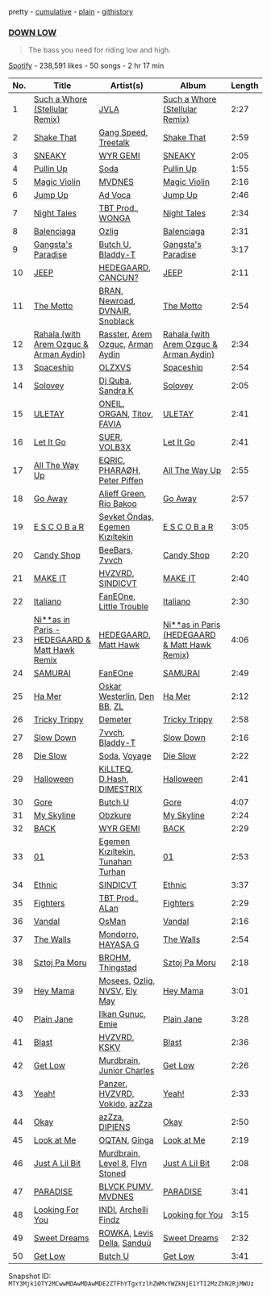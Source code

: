 pretty - [cumulative](/playlists/cumulative/37i9dQZF1DXblmY5UIU3v3.md) - [plain](/playlists/plain/37i9dQZF1DXblmY5UIU3v3) - [githistory](https://github.githistory.xyz/mackorone/spotify-playlist-archive/blob/main/playlists/plain/37i9dQZF1DXblmY5UIU3v3)

### [DOWN LOW](https://open.spotify.com/playlist/37i9dQZF1DXblmY5UIU3v3)

> The bass you need for riding low and high.

[Spotify](https://open.spotify.com/user/spotify) - 238,591 likes - 50 songs - 2 hr 17 min

| No. | Title | Artist(s) | Album | Length |
|---|---|---|---|---|
| 1 | [Such a Whore \(Stellular Remix\)](https://open.spotify.com/track/6A25J9As7towpxovYryAWr) | [JVLA](https://open.spotify.com/artist/24D8gx0257CDd1HAuqNuHu) | [Such a Whore \(Stellular Remix\)](https://open.spotify.com/album/50FPtqYZf0YuJMOUFc8Pkg) | 2:27 |
| 2 | [Shake That](https://open.spotify.com/track/1BrIZsDXewY03c9BUY4Rn9) | [Gang Speed](https://open.spotify.com/artist/1DzFcEcSVtNBrQzemT1mWv), [Treetalk](https://open.spotify.com/artist/3xwLNvmLpu3mDKzCoht2lp) | [Shake That](https://open.spotify.com/album/2SYED5j8wPKjVW5cviH4qN) | 2:59 |
| 3 | [SNEAKY](https://open.spotify.com/track/7sorNP9VLdnIRIjIwUq5g7) | [WYR GEMI](https://open.spotify.com/artist/3Qubu5zXcOh0EIb2bDwMdB) | [SNEAKY](https://open.spotify.com/album/5LEr15ggG2zjjQm7KrASpj) | 2:05 |
| 4 | [Pullin Up](https://open.spotify.com/track/48tI68zHn3r3uHmGxdkKDd) | [Soda](https://open.spotify.com/artist/3hnbNJJnN1jFk3MmBvcn9Z) | [Pullin Up](https://open.spotify.com/album/5uCLVj0095GwMv7tjt3IRX) | 1:55 |
| 5 | [Magic Violin](https://open.spotify.com/track/1VlHp8KvN31LdtDC9orfyV) | [MVDNES](https://open.spotify.com/artist/0jo4MaRxUP72Rou02fgmi7) | [Magic Violin](https://open.spotify.com/album/6oRdtpTdhRpyAZQlQGNCMB) | 2:16 |
| 6 | [Jump Up](https://open.spotify.com/track/0oDRLwXOjJ0B879sOkEDoO) | [Ad Voca](https://open.spotify.com/artist/04LFpk0NPwhUVezsZDcdkx) | [Jump Up](https://open.spotify.com/album/5rjVS6Aaus2JOw5Mc9FzmJ) | 2:46 |
| 7 | [Night Tales](https://open.spotify.com/track/2Xc6xRbyiBpVCgShumtXpV) | [TBT Prod.](https://open.spotify.com/artist/4WihjWGIXdbrdtcIhCcQuM), [WONGA](https://open.spotify.com/artist/4xq4vuvsEgo8UzaAn8HlIY) | [Night Tales](https://open.spotify.com/album/0ByvoTP8BJwZG3P09gaKMO) | 2:34 |
| 8 | [Balenciaga](https://open.spotify.com/track/3Wn2LERRfDw8N6CAi1auJZ) | [Ozlig](https://open.spotify.com/artist/0DsznjV8aaiEYdTDHmy86L) | [Balenciaga](https://open.spotify.com/album/5nWn90op5We3SUN8Jeuy8q) | 2:31 |
| 9 | [Gangsta's Paradise](https://open.spotify.com/track/0LrL7mzCA0iOYGKl12OxvF) | [Butch U](https://open.spotify.com/artist/6OwRAMGY105QbVOJqNHk0o), [Bladdy\-T](https://open.spotify.com/artist/0mEHevXltYfEtqBh5LHssc) | [Gangsta's Paradise](https://open.spotify.com/album/38FYUgLqzuJH0gUUpy29zx) | 3:17 |
| 10 | [JEEP](https://open.spotify.com/track/2gUGnkgQaNTpfo2d5hZNPT) | [HEDEGAARD](https://open.spotify.com/artist/2ZuweXv0TkfsidZOLZZoM2), [CANCUN?](https://open.spotify.com/artist/5Yw8a4EYuA31E9paXwA50w) | [JEEP](https://open.spotify.com/album/0bKFhX2Ybcf4PMtArNZa5c) | 2:11 |
| 11 | [The Motto](https://open.spotify.com/track/5r6axyEqpdxog8T8u6gm5D) | [BRAN](https://open.spotify.com/artist/44CMqAkutKvmCaE2OxyCbd), [Newroad](https://open.spotify.com/artist/7fMVmvW8MFpSAeJBHAbyf9), [DVNAIR](https://open.spotify.com/artist/61A7lqEfBx8ghvKGtzWqWU), [Snoblack](https://open.spotify.com/artist/03ED5pKDk5KVVlCEtxH2bX) | [The Motto](https://open.spotify.com/album/4HoTfH5ggbjjTSH8rP7eHQ) | 2:54 |
| 12 | [Rahala \(with Arem Ozguc & Arman Aydin\)](https://open.spotify.com/track/6TV56l9QQsHl3Ad3QSRp1i) | [Rasster](https://open.spotify.com/artist/3LVYHgfHgCTy3QSRt5kKQg), [Arem Ozguc](https://open.spotify.com/artist/5JJc8is4VzgOz8ZanDj18J), [Arman Aydin](https://open.spotify.com/artist/4xklx5DAtVru5uf3vSXTgf) | [Rahala \(with Arem Ozguc & Arman Aydin\)](https://open.spotify.com/album/2koJ0Q2koZsHgqtjfo6T0s) | 2:34 |
| 13 | [Spaceship](https://open.spotify.com/track/7GWXjklWJA0kjWWf9sNw1k) | [OLZXVS](https://open.spotify.com/artist/1tqvR13suC3SB24Ngd0zVI) | [Spaceship](https://open.spotify.com/album/6s22PosumlZIKoqu2pjyzy) | 2:54 |
| 14 | [Solovey](https://open.spotify.com/track/29ofWO96svTbZaVWB9reSb) | [Dj Quba](https://open.spotify.com/artist/3jKI2rCmeJNIwW4duG0sQJ), [Sandra K](https://open.spotify.com/artist/4hq99FkPtYKcdc2RQ6QDDx) | [Solovey](https://open.spotify.com/album/2e27TfVReB4lDRAtzlVbW2) | 2:05 |
| 15 | [ULETAY](https://open.spotify.com/track/6Pv2ssBWBcj2QFgmPl42gx) | [ONEIL](https://open.spotify.com/artist/7kzcAiYqxBV5J25vTYeOxA), [ORGAN](https://open.spotify.com/artist/1YKl8e8MJE5TK28LC4UyC6), [Titov](https://open.spotify.com/artist/3SuQprUc8N1kIOs2Hm2mAk), [FAVIA](https://open.spotify.com/artist/4SbfECqQtDGpJrcjv4Iwlr) | [ULETAY](https://open.spotify.com/album/35VhiKDtvhfredQm0zWb2m) | 2:41 |
| 16 | [Let It Go](https://open.spotify.com/track/44EZq7xrWPvMsNCnqNXAQS) | [SUER](https://open.spotify.com/artist/1rDU02wIRYl8HsfyOTEs4I), [VOLB3X](https://open.spotify.com/artist/29nkqEfPr4KzAnoDcKriTu) | [Let It Go](https://open.spotify.com/album/70YGL5tFmT2lNNLxUrmC8P) | 2:41 |
| 17 | [All The Way Up](https://open.spotify.com/track/289pQ5lNESfucuiv1BAgEO) | [EQRIC](https://open.spotify.com/artist/1Yj7SsIEP9k7SsE1HcMBrq), [PHARAØH](https://open.spotify.com/artist/5SHDLpahWqSLc0qhuGpS3f), [Peter Piffen](https://open.spotify.com/artist/50LmKJrodjlTvdI6FvtvrK) | [All The Way Up](https://open.spotify.com/album/7G5LMLw8wnH6Y5vzZRVNor) | 2:55 |
| 18 | [Go Away](https://open.spotify.com/track/1U6rcpjOhEDWTMRMamZkQ1) | [Alieff Green](https://open.spotify.com/artist/75mrERnQpiYVQ0yg7ObPLe), [Rio Bakoo](https://open.spotify.com/artist/0baOAtqOc46DHJmE2v4w1c) | [Go Away](https://open.spotify.com/album/04ATbfkuAkKlxYv9mirGHr) | 2:57 |
| 19 | [E S C O B a R](https://open.spotify.com/track/75BDGJuV727Qx2qkSqx5Fy) | [Şevket Öndaş](https://open.spotify.com/artist/5acooQjRlNtjcI4cHSOlki), [Egemen Kızıltekin](https://open.spotify.com/artist/7qcEBm8FydNYp8jZagSq2W) | [E S C O B a R](https://open.spotify.com/album/3Km6AfOXnr94jZbOWVyhPa) | 3:05 |
| 20 | [Candy Shop](https://open.spotify.com/track/1fNw8Z9NynJC5VABh2u36Z) | [BeeBars](https://open.spotify.com/artist/7b3md5axPpNqk3S71GuV62), [7vvch](https://open.spotify.com/artist/5Bahs19BH1UFW8Q6S2MCxu) | [Candy Shop](https://open.spotify.com/album/58cznlUcyL1SOMM3yC9Q0K) | 2:20 |
| 21 | [MAKE IT](https://open.spotify.com/track/6gxQBmcgLhkzf8usSNPOCu) | [HVZVRD](https://open.spotify.com/artist/0TBbjAcKVKKc8QwMoHPI9f), [SINDICVT](https://open.spotify.com/artist/0mkvFhgXFPhQP3oWuzGAgf) | [MAKE IT](https://open.spotify.com/album/5nGwjKgtkXf0EbOvH3isFJ) | 2:40 |
| 22 | [Italiano](https://open.spotify.com/track/11f2bRjzB8Wg7HJrc79elD) | [FanEOne](https://open.spotify.com/artist/6kQPCQf0NTmbj6hwim0vkT), [Little Trouble](https://open.spotify.com/artist/10gnuyThMyXu9EAoUKJAvS) | [Italiano](https://open.spotify.com/album/2dISskwRgnkswbWfX2Fe2h) | 2:30 |
| 23 | [Ni\*\*as in Paris \- HEDEGAARD & Matt Hawk Remix](https://open.spotify.com/track/5MnY5YCv552pFeSwNdCqZw) | [HEDEGAARD](https://open.spotify.com/artist/2ZuweXv0TkfsidZOLZZoM2), [Matt Hawk](https://open.spotify.com/artist/0lGQjr3FTxAwGLlpce0jMg) | [Ni\*\*as in Paris \(HEDEGAARD & Matt Hawk Remix\)](https://open.spotify.com/album/6oazaMjIfrJiNU2HLKtqzs) | 4:06 |
| 24 | [SAMURAI](https://open.spotify.com/track/3yUDo3vkOE5XI0W5k6A1vI) | [FanEOne](https://open.spotify.com/artist/6kQPCQf0NTmbj6hwim0vkT) | [SAMURAI](https://open.spotify.com/album/01u5x15oJm1a8uKVN3pP7T) | 2:49 |
| 25 | [Ha Mer](https://open.spotify.com/track/20R6MFfByX8wWVoZKEQRq8) | [Oskar Westerlin](https://open.spotify.com/artist/0oXnxfuBoIz4DlUCbvxWxd), [Den BB](https://open.spotify.com/artist/3YP7MBWoSfkTwq0pOMj651), [ZL](https://open.spotify.com/artist/4w8PGLhS3yzYSzeV3x2hkA) | [Ha Mer](https://open.spotify.com/album/68dGOUeCx4bW8xgB0d09to) | 2:12 |
| 26 | [Tricky Trippy](https://open.spotify.com/track/53vyJiceKFVk3WmoumZkJu) | [Demeter](https://open.spotify.com/artist/5JIgApvXvqq4KtnDLE9YBz) | [Tricky Trippy](https://open.spotify.com/album/4dWjIRpYaCY3G0t52azdR5) | 2:58 |
| 27 | [Slow Down](https://open.spotify.com/track/09rtoOBDXlydwVQ90ITHnW) | [7vvch](https://open.spotify.com/artist/5Bahs19BH1UFW8Q6S2MCxu), [Bladdy\-T](https://open.spotify.com/artist/0mEHevXltYfEtqBh5LHssc) | [Slow Down](https://open.spotify.com/album/5HgyUvnPlzOyyPLR2gpufN) | 2:16 |
| 28 | [Die Slow](https://open.spotify.com/track/5N3miUm4C10nb8CXEFfmLZ) | [Soda](https://open.spotify.com/artist/3hnbNJJnN1jFk3MmBvcn9Z), [Voyage](https://open.spotify.com/artist/3Ruev6M4tYJtGSInO2xkSt) | [Die Slow](https://open.spotify.com/album/1c9f0oKHV367vgBypmYQoV) | 2:22 |
| 29 | [Halloween](https://open.spotify.com/track/1yQ3QeYusneCgj5uenIg98) | [KiLLTEQ](https://open.spotify.com/artist/1ShDbHyjuFZA9xA1lP8GYi), [D.Hash](https://open.spotify.com/artist/01F66fhZtaW1DppwBADfTK), [DIMESTRIX](https://open.spotify.com/artist/16dhp16kLV09cD99YsJc8k) | [Halloween](https://open.spotify.com/album/3omCH7c4MKDqmgAKAwsTMN) | 2:41 |
| 30 | [Gore](https://open.spotify.com/track/16U8KWOWT1MKK4uyHkOUzF) | [Butch U](https://open.spotify.com/artist/6OwRAMGY105QbVOJqNHk0o) | [Gore](https://open.spotify.com/album/1nglOPEW5ZV1TWj5ikk693) | 4:07 |
| 31 | [My Skyline](https://open.spotify.com/track/6EXYMLHG0Xhe1aNFphyayQ) | [Obzkure](https://open.spotify.com/artist/2A0Vr6jboum6XRvVfMD3Tl) | [My Skyline](https://open.spotify.com/album/7v9aoGWmGNRFwgwHQTr6ya) | 2:24 |
| 32 | [BACK](https://open.spotify.com/track/2EatWIkFOkO7hOBhONxhfX) | [WYR GEMI](https://open.spotify.com/artist/3Qubu5zXcOh0EIb2bDwMdB) | [BACK](https://open.spotify.com/album/56QofpWRkpb3rtxLA3PUFr) | 2:29 |
| 33 | [01](https://open.spotify.com/track/2U4fr16sIR5k6ep9iv3vZG) | [Egemen Kızıltekin](https://open.spotify.com/artist/7qcEBm8FydNYp8jZagSq2W), [Tunahan Turhan](https://open.spotify.com/artist/63P7e8ftWqGLOOmaGhrOEz) | [01](https://open.spotify.com/album/0wftiNjxIMvgt7ROVU5i7d) | 2:53 |
| 34 | [Ethnic](https://open.spotify.com/track/5j5dVqtX2YESmIy5T45EHq) | [SINDICVT](https://open.spotify.com/artist/0mkvFhgXFPhQP3oWuzGAgf) | [Ethnic](https://open.spotify.com/album/1OElQtPbcZZYj9NN5gphXj) | 3:37 |
| 35 | [Fighters](https://open.spotify.com/track/1kyGkFDLQcO5umN5HlDsEy) | [TBT Prod.](https://open.spotify.com/artist/4WihjWGIXdbrdtcIhCcQuM), [ALan](https://open.spotify.com/artist/4nDKlmTjgg1o8PriTk0Wma) | [Fighters](https://open.spotify.com/album/4VIp4Tc0UF3HpKMEl1loGz) | 2:29 |
| 36 | [Vandal](https://open.spotify.com/track/3o0uDe47R1wByG9IXIvkSH) | [OsMan](https://open.spotify.com/artist/5yTQ5Ik2Bllbc5hRLeoRkN) | [Vandal](https://open.spotify.com/album/27DyW3vuWYxvbrw2InADaz) | 2:16 |
| 37 | [The Walls](https://open.spotify.com/track/7gfvtlkYb4NQhkLzagOez4) | [Mondorro](https://open.spotify.com/artist/3TWVC1HPfghgGufoJTPk4h), [HAYASA G](https://open.spotify.com/artist/6L5WgMUzw10WPxDk0o8ghs) | [The Walls](https://open.spotify.com/album/6GC9OjIjwwzOzzVkWQ8hIL) | 2:54 |
| 38 | [Sztoj Pa Moru](https://open.spotify.com/track/3BHe1jnaW3hocrfMqytTP2) | [BROHM](https://open.spotify.com/artist/33cjmfhkyHbulkQwkuxe3i), [Thingstad](https://open.spotify.com/artist/4nl0BnCSRpuneTf0d7fV3G) | [Sztoj Pa Moru](https://open.spotify.com/album/6jqIGpQn1A00DdYut4vCNs) | 2:18 |
| 39 | [Hey Mama](https://open.spotify.com/track/2bYKTzh5TZ8iFRinHIz5vO) | [Mosees](https://open.spotify.com/artist/1Bff29cYcg0JkyYiyhFguD), [Ozlig](https://open.spotify.com/artist/0DsznjV8aaiEYdTDHmy86L), [NVSV](https://open.spotify.com/artist/1ZoBPI6LQ3gSXuU2BRPyUD), [Ely May](https://open.spotify.com/artist/4bGLLUNFXUnAbfnvpUnXHg) | [Hey Mama](https://open.spotify.com/album/2VW6poqvjOWN1LOFAQcphV) | 3:01 |
| 40 | [Plain Jane](https://open.spotify.com/track/4bQPTF342jVUgisDgJGMDo) | [Ilkan Gunuc](https://open.spotify.com/artist/02vT04WkgQ8dO4f1GLMTP9), [Emie](https://open.spotify.com/artist/7vMDKdgSZ2Scn4uzFdTDyZ) | [Plain Jane](https://open.spotify.com/album/3R1Cn3b6d2BvhB9c2BTYUu) | 3:28 |
| 41 | [Blast](https://open.spotify.com/track/6IueCsicxdsbMj1HTF8jxq) | [HVZVRD](https://open.spotify.com/artist/0TBbjAcKVKKc8QwMoHPI9f), [KSKV](https://open.spotify.com/artist/07BMRyGNDQEqrjtlqjfYuh) | [Blast](https://open.spotify.com/album/7De3XSkwYMfun0zzYzQRm4) | 2:36 |
| 42 | [Get Low](https://open.spotify.com/track/5KFBAzmzTkacQj5Qt02AAb) | [Murdbrain](https://open.spotify.com/artist/1uJZAXeNu4zmrwkjHwUysn), [Junior Charles](https://open.spotify.com/artist/6XoMjNBDFTRqFgBcy48zHO) | [Get Low](https://open.spotify.com/album/4bmkg3DOj8rdX6OzmWfmLE) | 2:26 |
| 43 | [Yeah!](https://open.spotify.com/track/2MZkILMJHm0p4JTY2qbUJW) | [Panzer](https://open.spotify.com/artist/3CCPoNaYvH1LPFSBbRGdrl), [HVZVRD](https://open.spotify.com/artist/0TBbjAcKVKKc8QwMoHPI9f), [Vokido](https://open.spotify.com/artist/0OrhRAX5OBX91Ad12Frn16), [azZza](https://open.spotify.com/artist/4NSf7ko5N1o44cBzWGoVCP) | [Yeah!](https://open.spotify.com/album/7BCbDhUmjXcQDPn2SAilwu) | 2:33 |
| 44 | [Okay](https://open.spotify.com/track/2yWkgyMnfojm7iPzRwBzn2) | [azZza](https://open.spotify.com/artist/4NSf7ko5N1o44cBzWGoVCP), [DIPIENS](https://open.spotify.com/artist/6CYjGgv0fYxHFHCKWn7SyX) | [Okay](https://open.spotify.com/album/43uDfBBdjkWnRQEkDuNPPW) | 2:50 |
| 45 | [Look at Me](https://open.spotify.com/track/6ixeBeuUlZxjmBsjdsLuCv) | [OQTAN](https://open.spotify.com/artist/0sW5E8JJy5gBqGZxDAlS4s), [Ginga](https://open.spotify.com/artist/3Ht6LI9tAjInNAosJnYZSU) | [Look at Me](https://open.spotify.com/album/3v5y3DdwUPVdn0dWn7lVdL) | 2:19 |
| 46 | [Just A Lil Bit](https://open.spotify.com/track/6Wwi5V7VAR9KOo8c9gksh1) | [Murdbrain](https://open.spotify.com/artist/1uJZAXeNu4zmrwkjHwUysn), [Level 8](https://open.spotify.com/artist/7GHpLKwhlOEzggNhtgQaYv), [Flyn Stoned](https://open.spotify.com/artist/0O7upj4KBKaTdQJ6WM0m9k) | [Just A Lil Bit](https://open.spotify.com/album/4XjtQUIBZEkOiGLXbUwEoe) | 2:08 |
| 47 | [PARADISE](https://open.spotify.com/track/2ouWaJXeTv4kLmqRsc7Wcb) | [BLVCK PUMV](https://open.spotify.com/artist/4aaNIKVG4UIDzZRuxfISmR), [MVDNES](https://open.spotify.com/artist/0jo4MaRxUP72Rou02fgmi7) | [PARADISE](https://open.spotify.com/album/0n10JebJ5LL4j5iTEzCqnO) | 3:41 |
| 48 | [Looking For You](https://open.spotify.com/track/16RNr3flj8kk6Mc8DOmXjU) | [INDI](https://open.spotify.com/artist/7AcpHojwmE3bQlZYQ9UEjH), [Archelli Findz](https://open.spotify.com/artist/6eawBW6CjPiWzIFkPj3MFW) | [Looking for You](https://open.spotify.com/album/5LpjWy0EfrIEKN8gPtY4PY) | 3:15 |
| 49 | [Sweet Dreams](https://open.spotify.com/track/55LIJtZUzyhtSgR4Kp6hHC) | [ROWKA](https://open.spotify.com/artist/2DGyN5NTOHXpEMIcrRHbRm), [Levis Della](https://open.spotify.com/artist/0mz0ZT7rpJuWFxJ8lnxdB5), [Sanduú](https://open.spotify.com/artist/7DsAqd25L6sEx0NICIYF3f) | [Sweet Dreams](https://open.spotify.com/album/2iDZUi1B2nw1T3SHY8RGjJ) | 2:32 |
| 50 | [Get Low](https://open.spotify.com/track/6o2FQGObDH7kCpYlvJH2ai) | [Butch U](https://open.spotify.com/artist/6OwRAMGY105QbVOJqNHk0o) | [Get Low](https://open.spotify.com/album/7vjky38QfkVvkXF1ueWyZT) | 3:41 |

Snapshot ID: `MTY3Mjk1OTY2MCwwMDAwMDAwMDE2ZTFhYTgxYzlhZWMxYWZkNjE1YTI2MzZhN2RjMWUz`
